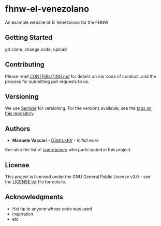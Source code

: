# fhnw-el-venezolano

An example website of El Venezolano for the FHNW

## Getting Started

git clone, change code, upload

## Contributing

Please read [CONTRIBUTING.md](CONTRIBUTING.md) for details on our code of conduct, and the process for submitting pull requests to us.

## Versioning

We use [SemVer](http://semver.org/) for versioning. For the versions available, see the [tags on this repository](https://github.com/D3strukt0r/fhnw-el-venezolano/tags).

## Authors

-   **Manuele Vaccari** - [D3strukt0r](https://github.com/D3strukt0r) - _Initial work_

See also the list of [contributors](https://github.com/D3strukt0r/fhnw-el-venezolano/contributors) who participated in this project.

## License

This project is licensed under the GNU General Public License v3.0 - see the [LICENSE.txt](LICENSE.txt) file for details.

## Acknowledgments

-   Hat tip to anyone whose code was used
-   Inspiration
-   etc
